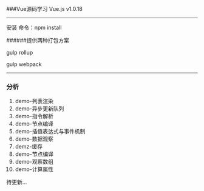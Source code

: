 
###Vue源码学习  Vue.js v1.0.18

****
安装
命令：npm install

######提供两种打包方案

gulp rollup

gulp webpack


****
### 分析

<ol>
<li>demo-列表渲染</li>
<li>demo-异步更新队列</li>
<li>demo-指令解析</li>
<li>demo-节点编译</li>
<li>demo-插值表达式与事件机制</li>
<li>demo-数据观察</li>
<li>demz-缓存</li>
<li>demo-节点编译</li> 
<li>demo-观察数组</li> 
<li>demo-计算属性</li> 
</ol>
待更新…
